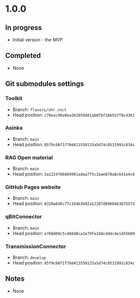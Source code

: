 # 1.0.0

## In progress

- Initial version - the MVP

## Completed

- None

## Git submodules settings

### Toolkit

- Branch: `flavors/shr_cnct`
- Head position: `c78eac96e0ea362959d81ab07bf1bb557f8c4361`

### Asinka

- Branch: `main`
- Head position: `85f9c66f1f76d413550133a5d74c0531991c834c`

### RAG Open material

- Branch: `main`
- Head position: `3a1224f06669901adea7f5c2aae870a8c641e4c6`

### GitHub Pages website

- Branch: `main`
- Head position: `8310a646c77c164b3b92a12207d09604b367557d`

### qBitConnector

- Branch: `main`
- Head position: `e768d69c5cd66d8ca1e79fe24dcd4dc4e1455600`

### TransmissionConnector

- Branch: `develop`
- Head position: `85f9c66f1f76d413550133a5d74c0531991c834c`

## Notes

- None
